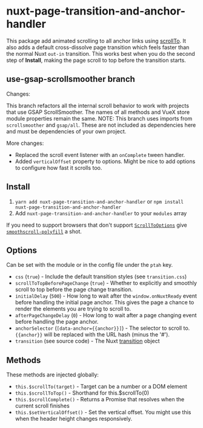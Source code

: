 # nuxt-page-transition-and-anchor-handler

This package add animated scrolling to all anchor links using [scrollTo](https://developer.mozilla.org/en-US/docs/Web/API/Element/scrollTo).  It also adds a default cross-dissolve page transition which feels faster than the normal Nuxt `out-in` transition.  This works best when you do the second step of **Install**, making the page scroll to top before the transition starts.

## use-gsap-scrollsmoother branch

Changes:

This branch refactors all the internal scroll behavior to work with projects that use GSAP ScrollSmoother.  The names of all methods and VueX store module properties remain the same.  NOTE: This branch uses imports from `scrollsmoother` and `gsap/all`.  These are not included as dependencies here and must be dependencies of your own project.

More changes:

- Replaced the scroll event listener with an `onComplete` tween handler.
- Added  `verticalOffset`  property to options.  Might be nice to add options to configure how fast it scrolls too.

## Install

1. `yarn add nuxt-page-transition-and-anchor-handler` or `npm install nuxt-page-transition-and-anchor-handler`
2. Add `nuxt-page-transition-and-anchor-handler` to your `modules` array

If you need to support browsers that don't support [`ScrollToOptions`](https://caniuse.com/mdn-api_scrolltooptions) give [`smoothscroll-polyfill`](https://github.com/iamdustan/smoothscroll) a shot.

## Options

Can be set with the module or in the config file under the `ptah` key.

- `css` (`true`) - Include the default transition styles (see `transition.css`)
- `scrollToTopBeforePageChange` (`true`) - Whether to explicitly and smoothly scroll to top before the page change transition.
- `initialDelay` (`500`) - How long to wait after the `window.onNuxtReady` event before handling the initial page anchor.  This gives the page a chance to render the elements you are trying to scroll to.
- `afterPageChangeDelay` (`0`) - How long to wait after a page changing event before handling the page anchor.
- `anchorSelector` (`[data-anchor={{anchor}}]`) - The selector to scroll to. `{{anchor}}` will be replaced with the URL hash (minus the '#').
- `transition` (see source code) - The Nuxt [transition](https://nuxtjs.org/api/configuration-transition) object

## Methods

These methods are injected globally:

- `this.$scrollTo(target)` - Target can be a number or a DOM element
- `this.$scrollToTop()` - Shorthand for this.$scrollTo(0)
- `this.$scrollComplete()` - Returns a Promise that resolves when the current scroll finishes
- `this.$setVerticalOffset()` - Set the vertical offset. You might use this when the header height changes responsively.
